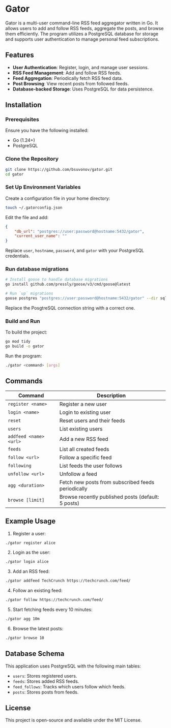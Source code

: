 # Gator

Gator is a multi-user command-line RSS feed aggregator written in Go. It allows users to add and follow RSS feeds, aggregate the posts, and browse them efficiently. The program utilizes a PostgreSQL database for storage and supports user authentication to manage personal feed subscriptions.

## Features

- **User Authentication**: Register, login, and manage user sessions.
- **RSS Feed Management**: Add and follow RSS feeds.
- **Feed Aggregation**: Periodically fetch RSS feed data.
- **Post Browsing**: View recent posts from followed feeds.
- **Database-backed Storage**: Uses PostgreSQL for data persistence.

## Installation

### Prerequisites
Ensure you have the following installed:

- Go (1.24+)
- PostgreSQL

### Clone the Repository
```sh
git clone https://github.com/bsuvonov/gator.git
cd gator
```

### Set Up Environment Variables
Create a configuration file in your home directory:
```sh
touch ~/.gatorconfig.json
```
Edit the file and add:
```json
{
    "db_url": "postgres://user:password@hostname:5432/gator",
    "current_user_name": ""
}
```
Replace `user`, `hostname`, `password`, and `gator` with your PostgreSQL credentials.

### Run database migrations

```sh
# Install goose to handle database migrations
go install github.com/pressly/goose/v3/cmd/goose@latest

# Run `up` migrations
goose postgres "postgres://user:password@hostname:5432/gator" --dir sql/schema up
```
Replace the PosgtreSQL connection string with a correct one.

### Build and Run
To build the project:
```sh
go mod tidy
go build -o gator
```
Run the program:
```sh
./gator <command> [args]
```

## Commands

| Command         | Description |
|----------------|-------------|
| `register <name>` | Register a new user |
| `login <name>` | Login to existing user |
| `reset` | Reset users and their feeds |
| `users` | List existing users |
| `addfeed <name> <url>` | Add a new RSS feed |
| `feeds` | List all created feeds |
| `follow <url>` | Follow a specific feed |
| `following` | List feeds the user follows |
| `unfollow <url>` | Unfollow a feed |
| `agg <duration>` | Fetch new posts from subscribed feeds periodically |
| `browse [limit]` | Browse recently published posts (default: 5 posts) |

## Example Usage

1. Register a user:
```sh
./gator register alice
```

2. Login as the user:
```sh
./gator login alice
```

3. Add an RSS feed:
```sh
./gator addfeed TechCrunch https://techcrunch.com/feed/
```

4. Follow an existing feed:
```sh
./gator follow https://techcrunch.com/feed/
```

5. Start fetching feeds every 10 minutes:
```sh
./gator agg 10m
```

6. Browse the latest posts:
```sh
./gator browse 10
```

## Database Schema
This application uses PostgreSQL with the following main tables:

- `users`: Stores registered users.
- `feeds`: Stores added RSS feeds.
- `feed_follows`: Tracks which users follow which feeds.
- `posts`: Stores posts from feeds.

## License
This project is open-source and available under the MIT License.

